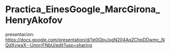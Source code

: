# Practica_EinesGoogle_MarcGirona_HenryAkofov

presentacion: https://docs.google.com/presentation/d/1e0GbvJsgN204AqZChpDDwmc_NQdXvwaX--UnnrrFNbU/edit?usp=sharing

